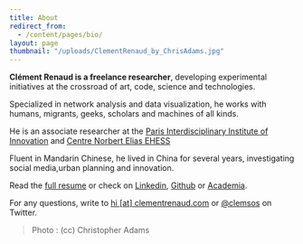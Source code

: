 ```yaml
---
title: About
redirect_from:
  - /content/pages/bio/
layout: page
thumbnail: "/uploads/ClementRenaud_by_ChrisAdams.jpg"
---
```


**Clément Renaud is a freelance researcher**, developing experimental initiatives at the crossroad of art, code, science and technologies.

Specialized in network analysis and data visualization, he works with humans, migrants, geeks, scholars and machines of all kinds.

He is an associate researcher at the [Paris Interdisciplinary Institute of Innovation](http://www.i-3.fr/?lang=en) and [Centre Norbert Elias EHESS](http://centre-norbert-elias.ehess.fr/)

Fluent in Mandarin Chinese, he lived in China for several years, investigating social media,urban planning and innovation.

Read the [full resume](/content/pages/resume) or check on [Linkedin](http://fr.linkedin.com/in/clementrenaud), [Github](http://github.com/clemsos) or [Academia](https://telecom-paristech.academia.edu/Cl%C3%A9mentRenaud).

For any questions, write to [hi [at] clementrenaud.com](mailto:hi@clementrenaud.com) or [@clemsos](http://twitter.com/clemsos) on Twitter.

> Photo : (cc) Christopher Adams
